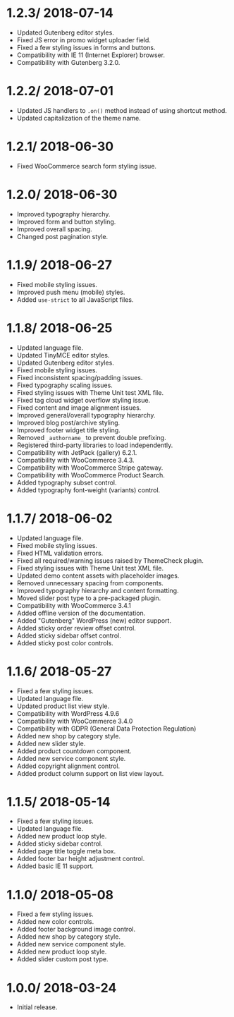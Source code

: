 # 1.2.3/ 2018-07-14
  * Updated Gutenberg editor styles.
  * Fixed JS error in promo widget uploader field.
  * Fixed a few styling issues in forms and buttons.
  * Compatibility with IE 11 (Internet Explorer) browser.
  * Compatibility with Gutenberg 3.2.0.

# 1.2.2/ 2018-07-01
  * Updated JS handlers to `.on()` method instead of using shortcut method.
  * Updated capitalization of the theme name.

# 1.2.1/ 2018-06-30
  * Fixed WooCommerce search form styling issue.

# 1.2.0/ 2018-06-30
  * Improved typography hierarchy.
  * Improved form and button styling.
  * Improved overall spacing.
  * Changed post pagination style.

# 1.1.9/ 2018-06-27
  * Fixed mobile styling issues.
  * Improved push menu (mobile) styles.
  * Added `use-strict` to all JavaScript files.

# 1.1.8/ 2018-06-25
  * Updated language file.
  * Updated TinyMCE editor styles.
  * Updated Gutenberg editor styles.
  * Fixed mobile styling issues.
  * Fixed inconsistent spacing/padding issues.
  * Fixed typography scaling issues.
  * Fixed styling issues with Theme Unit test XML file.
  * Fixed tag cloud widget overflow styling issue.
  * Fixed content and image alignment issues.
  * Improved general/overall typography hierarchy.
  * Improved blog post/archive styling.
  * Improved footer widget title styling.
  * Removed `_authorname_` to prevent double prefixing.
  * Registered third-party libraries to load independently.
  * Compatibility with JetPack (gallery) 6.2.1.
  * Compatibility with WooCommerce 3.4.3.
  * Compatibility with WooCommerce Stripe gateway.
  * Compatibility with WooCommerce Product Search.
  * Added typography subset control.
  * Added typography font-weight (variants) control.

# 1.1.7/ 2018-06-02
  * Updated language file.
  * Fixed mobile styling issues.
  * Fixed HTML validation errors.
  * Fixed all required/warning issues raised by ThemeCheck plugin.
  * Fixed styling issues with Theme Unit test XML file.
  * Updated demo content assets with placeholder images.
  * Removed unnecessary spacing from components.
  * Improved typography hierarchy and content formatting.
  * Moved slider post type to a pre-packaged plugin.
  * Compatibility with WooCommerce 3.4.1
  * Added offline version of the documentation.
  * Added "Gutenberg" WordPress (new) editor support.
  * Added sticky order review offset control.
  * Added sticky sidebar offset control.
  * Added sticky post color controls.
  
# 1.1.6/ 2018-05-27
  * Fixed a few styling issues.
  * Updated language file.
  * Updated product list view style.
  * Compatibility with WordPress 4.9.6
  * Compatibility with WooCommerce 3.4.0
  * Compatibility with GDPR (General Data Protection Regulation)
  * Added new shop by category style.
  * Added new slider style.
  * Added product countdown component.
  * Added new service component style.
  * Added copyright alignment control.
  * Added product column support on list view layout.

# 1.1.5/ 2018-05-14
  * Fixed a few styling issues.
  * Updated language file.
  * Added new product loop style.
  * Added sticky sidebar control.
  * Added page title toggle meta box.
  * Added footer bar height adjustment control.
  * Added basic IE 11 support.

# 1.1.0/ 2018-05-08
  * Fixed a few styling issues.
  * Added new color controls.
  * Added footer background image control.
  * Added new shop by category style.
  * Added new service component style.
  * Added new product loop style.
  * Added slider custom post type.

# 1.0.0/ 2018-03-24
  * Initial release.
